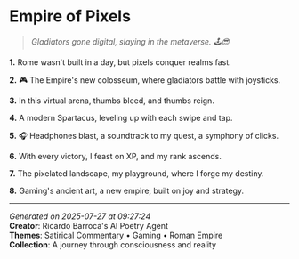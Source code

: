 # Empire of Pixels

> *Gladiators gone digital, slaying in the metaverse. 🕹️😎*

**1.** Rome wasn't built in a day, but pixels conquer realms fast.


**2.** 🎮 The Empire's new colosseum, where gladiators battle with joysticks.


**3.** In this virtual arena, thumbs bleed, and thumbs reign.


**4.** A modern Spartacus, leveling up with each swipe and tap.


**5.** 🎧 Headphones blast, a soundtrack to my quest, a symphony of clicks.


**6.** With every victory, I feast on XP, and my rank ascends.


**7.** The pixelated landscape, my playground, where I forge my destiny.


**8.** Gaming's ancient art, a new empire, built on joy and strategy.



---

*Generated on 2025-07-27 at 09:27:24*  
**Creator**: Ricardo Barroca's AI Poetry Agent  
**Themes**: Satirical Commentary • Gaming • Roman Empire  
**Collection**: A journey through consciousness and reality